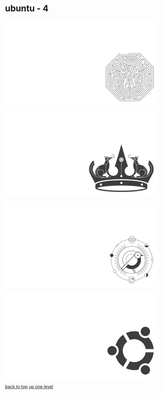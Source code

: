 # ubuntu - 4
[![23_10_mantic_minotaur.png](https://raw.githubusercontent.com/buckmanc/wallpapers/main/terminal/grey%20on%20alpha/little/ubuntu/23_10_mantic_minotaur.png "23_10_mantic_minotaur.png")](https://raw.githubusercontent.com/buckmanc/wallpapers/main/terminal/grey%20on%20alpha/little/ubuntu/23_10_mantic_minotaur.png)

[![24_04_noble_numbat.png](https://raw.githubusercontent.com/buckmanc/wallpapers/main/terminal/grey%20on%20alpha/little/ubuntu/24_04_noble_numbat.png "24_04_noble_numbat.png")](https://raw.githubusercontent.com/buckmanc/wallpapers/main/terminal/grey%20on%20alpha/little/ubuntu/24_04_noble_numbat.png)

[![24_10_oracular_oriole.png](https://raw.githubusercontent.com/buckmanc/wallpapers/main/terminal/grey%20on%20alpha/little/ubuntu/24_10_oracular_oriole.png "24_10_oracular_oriole.png")](https://raw.githubusercontent.com/buckmanc/wallpapers/main/terminal/grey%20on%20alpha/little/ubuntu/24_10_oracular_oriole.png)

[![ubuntu_circle_of_friends_old.png](https://raw.githubusercontent.com/buckmanc/wallpapers/main/terminal/grey%20on%20alpha/little/ubuntu/ubuntu_circle_of_friends_old.png "ubuntu_circle_of_friends_old.png")](https://raw.githubusercontent.com/buckmanc/wallpapers/main/terminal/grey%20on%20alpha/little/ubuntu/ubuntu_circle_of_friends_old.png)



[back to top](#)
[up one level](/terminal/grey%20on%20alpha/little/README.MD)
